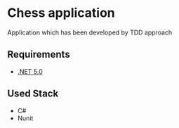 # Chess application

Application which has been developed by TDD approach

## Requirements
- [.NET 5.0](https://dotnet.microsoft.com/download/dotnet/5.0)

## Used Stack
- C#
- Nunit
